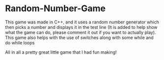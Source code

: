 # Random-Number-Game

This game was made in C++, and it uses a random number generator which then picks a number and displays it in the test line (It is added to help show what 
the game can do, please comment it out if you want to actually play). This game also helps with the use of switches along with some while and do while loops

All in all a pretty great little game that I had fun making!
